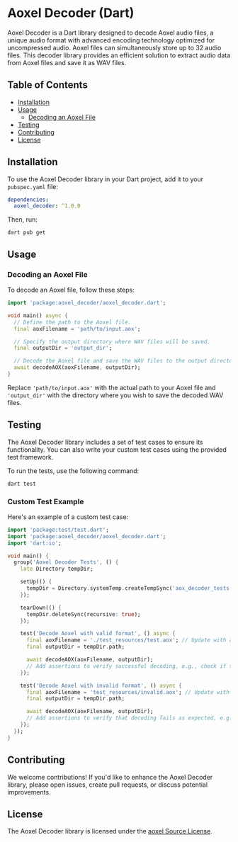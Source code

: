 # Aoxel Decoder (Dart)

Aoxel Decoder is a Dart library designed to decode Aoxel audio files, a unique audio format with advanced encoding technology optimized for uncompressed audio. Aoxel files can simultaneously store up to 32 audio files. This decoder library provides an efficient solution to extract audio data from Aoxel files and save it as WAV files.

## Table of Contents

- [Installation](#installation)
- [Usage](#usage)
  - [Decoding an Aoxel File](#decoding-an-aoxel-file)
- [Testing](#testing)
- [Contributing](#contributing)
- [License](#license)

## Installation

To use the Aoxel Decoder library in your Dart project, add it to your `pubspec.yaml` file:

```yaml
dependencies:
  aoxel_decoder: ^1.0.0
```

Then, run:

```shell
dart pub get
```

## Usage

### Decoding an Aoxel File

To decode an Aoxel file, follow these steps:

```dart
import 'package:aoxel_decoder/aoxel_decoder.dart';

void main() async {
  // Define the path to the Aoxel file.
  final aoxFilename = 'path/to/input.aox';

  // Specify the output directory where WAV files will be saved.
  final outputDir = 'output_dir';

  // Decode the Aoxel file and save the WAV files to the output directory.
  await decodeAOX(aoxFilename, outputDir);
}
```

Replace `'path/to/input.aox'` with the actual path to your Aoxel file and `'output_dir'` with the directory where you wish to save the decoded WAV files.

## Testing

The Aoxel Decoder library includes a set of test cases to ensure its functionality. You can also write your custom test cases using the provided test framework.

To run the tests, use the following command:

```shell
dart test
```

### Custom Test Example

Here's an example of a custom test case:

```dart
import 'package:test/test.dart';
import 'package:aoxel_decoder/aoxel_decoder.dart';
import 'dart:io';

void main() {
  group('Aoxel Decoder Tests', () {
    late Directory tempDir;

    setUp(() {
      tempDir = Directory.systemTemp.createTempSync('aox_decoder_tests');
    });

    tearDown(() {
      tempDir.deleteSync(recursive: true);
    });

    test('Decode Aoxel with valid format', () async {
      final aoxFilename = './test_resources/test.aox'; // Update with a valid Aoxel file path
      final outputDir = tempDir.path;

      await decodeAOX(aoxFilename, outputDir);
      // Add assertions to verify successful decoding, e.g., check if the decoded WAV files exist in the temp directory.
    });

    test('Decode Aoxel with invalid format', () async {
      final aoxFilename = 'test_resources/invalid.aox'; // Update with an invalid Aoxel file path
      final outputDir = tempDir.path;

      await decodeAOX(aoxFilename, outputDir);
      // Add assertions to verify that decoding fails as expected, e.g., check if an error is thrown.
    });
  });
}
```

## Contributing

We welcome contributions! If you'd like to enhance the Aoxel Decoder library, please open issues, create pull requests, or discuss potential improvements.

## License

The Aoxel Decoder library is licensed under the [aoxel Source License](LICENSE). 
